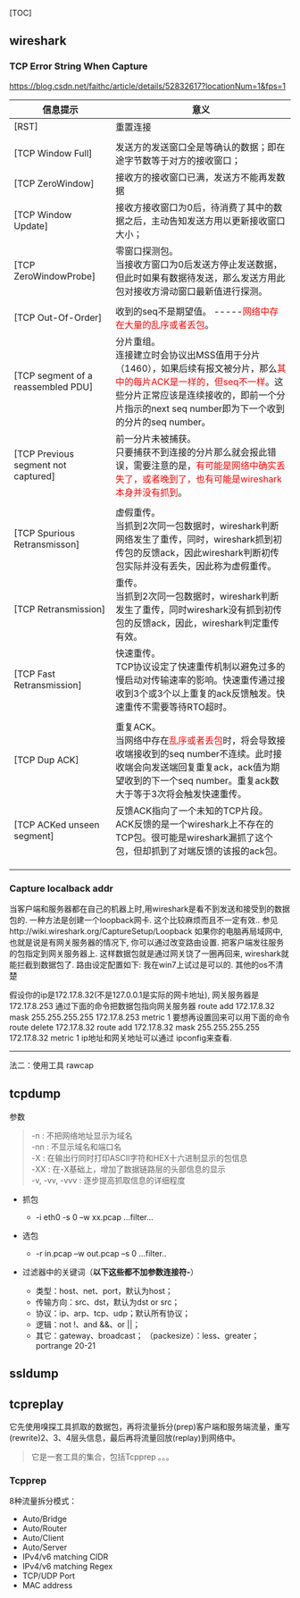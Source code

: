 [TOC]

## wireshark

### TCP Error String When Capture

https://blog.csdn.net/faithc/article/details/52832617?locationNum=1&fps=1

| 信息提示                            | 意义                                                         |
| ----------------------------------- | ------------------------------------------------------------ |
| [RST]                               | 重置连接                                                     |
|                                     |                                                              |
| [TCP Window Full]                   | 发送方的发送窗口全是等确认的数据；即在途字节数等于对方的接收窗口； |
| [TCP ZeroWindow]                    | 接收方的接收窗口已满，发送方不能再发数据                     |
| [TCP Window Update]                 | 接收方接收窗口为0后，待消费了其中的数据之后，主动告知发送方用以更新接收窗口大小； |
| [TCP ZeroWindowProbe]               | 零窗口探测包。<br />当接收方窗口为0后发送方停止发送数据，但此时如果有数据待发送，那么发送方用此包对接收方滑动窗口最新值进行探测。 |
|                                     |                                                              |
| [TCP Out-Of-Order]                  | 收到的seq不是期望值。 -----<font color=red>网络中存在大量的乱序或者丢包</font>。 |
| [TCP segment of a reassembled PDU]  | 分片重组。<br />连接建立时会协议出MSS值用于分片（1460），如果后续有报文被分片，那么<font color=red>其中的每片ACK是一样的，但seq不一样</font>。这些分片正常应该是连续接收的，即前一个分片指示的next seq number即为下一个收到的分片的seq number。 |
| [TCP Previous segment not captured] | 前一分片未被捕获。<br />只要捕获不到连接的分片那么就会报此错误，需要注意的是，<font color=red>有可能是网络中确实丢失了，或者晚到了，也有可能是wireshark本身并没有抓到</font>。 |
|                                     |                                                              |
| [TCP Spurious Retransmisson]        | 虚假重传。<br />当抓到2次同一包数据时，wireshark判断网络发生了重传，同时，wireshark抓到初传包的反馈ack，因此wireshark判断初传包实际并没有丢失，因此称为虚假重传。 |
| [TCP Retransmission]                | 重传。<br />当抓到2次同一包数据时，wireshark判断发生了重传，同时wireshark没有抓到初传包的反馈ack，因此，wireshark判定重传有效。 |
| [TCP Fast Retransmission]           | 快速重传。<br />TCP协议设定了快速重传机制以避免过多的慢启动对传输速率的影响。快速重传通过接收到3个或3个以上重复的ack反馈触发。快速重传不需要等待RTO超时。 |
|                                     |                                                              |
| [TCP Dup ACK]                       | 重复ACK。<br />当网络中存在<font color=red>乱序或者丢包</font>时，将会导致接收端接收到的seq number不连续。此时接收端会向发送端回复重复ack，ack值为期望收到的下一个seq number。重复ack数大于等于3次将会触发快速重传。 |
| [TCP ACKed unseen segment]          | 反馈ACK指向了一个未知的TCP片段。<br />ACK反馈的是一个wireshark上不存在的TCP包。很可能是wireshark漏抓了这个包，但却抓到了对端反馈的该报的ack包。 |
|                                     |                                                              |
|                                     |                                                              |
|                                     |                                                              |





### Capture localback addr

当客户端和服务器都在自己的机器上时,用wireshark是看不到发送和接受到的数据包的.
一种方法是创建一个loopback网卡. 这个比较麻烦而且不一定有效.. 参见http://wiki.wireshark.org/CaptureSetup/Loopback
如果你的电脑再局域网中, 也就是说是有网关服务器的情况下, 你可以通过改变路由设置. 把客户端发往服务的包指定到网关服务器上.
这样数据包就是通过网关饶了一圈再回来, wireshark就能拦截到数据包了. 路由设定配置如下: 我在win7上试过是可以的. 其他的os不清楚



假设你的ip是172.17.8.32(不是127.0.0.1是实际的网卡地址), 网关服务器是172.17.8.253
通过下面的命令把数据包指向网关服务器
route add 172.17.8.32 mask 255.255.255.255 172.17.8.253 metric 1
要想再设置回来可以用下面的命令
route delete 172.17.8.32
route add 172.17.8.32 mask 255.255.255.255 172.17.8.32 metric 1
ip地址和网关地址可以通过 ipconfig来查看.



---

法二：使用工具 rawcap






## tcpdump

参数
> -n : 不把网络地址显示为域名  
> -nn : 不显示域名和端口名  
> -X : 在输出行同时打印ASCII字符和HEX十六进制显示的包信息  
> -XX : 在-X基础上，增加了数据链路层的头部信息的显示  
> -v, -vv, -vvv : 逐步提高抓取信息的详细程度  


- 抓包
	* -i eth0 -s 0 –w xx.pcap …filter…

- 选包
	* -r in.pcap –w out.pcap –s 0 …filter..


- 过滤器中的关键词（**以下这些都不加参数连接符-**）
	* 类型：host、net、port，默认为host；
	* 传输方向：src、dst，默认为dst or src；
	* 协议：ip、arp、tcp、udp；默认所有协议；
	* 逻辑：not !、and &&、or ||；
	* 其它：gateway、broadcast；  （packesize）：less、greater；  portrange 20-21




## ssldump

## tcpreplay
它先使用嗅探工具抓取的数据包，再将流量拆分(prep)客户端和服务端流量，重写(rewrite)2、3、4层头信息，最后再将流量回放(replay)到网络中。  
> 它是一套工具的集合，包括Tcpprep 。。。

### Tcpprep

8种流量拆分模式：
- Auto/Bridge
- Auto/Router
- Auto/Client
- Auto/Server
- IPv4/v6 matching CIDR
- IPv4/v6 matching Regex
- TCP/UDP Port
- MAC address

